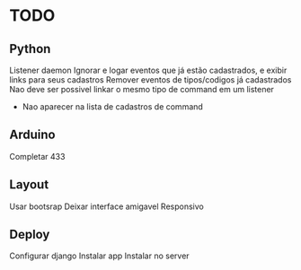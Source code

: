 TODO
====

Python
------

Listener daemon
Ignorar e logar eventos que já estão cadastrados, e exibir links para seus cadastros
Remover eventos de tipos/codigos já cadastrados
Nao deve ser possivel linkar o mesmo tipo de command em um listener
 * Nao aparecer na lista de cadastros de command


Arduino
-------

Completar 433


Layout
------

Usar bootsrap
Deixar interface amigavel
Responsivo


Deploy
------

Configurar django
Instalar app
Instalar no server
